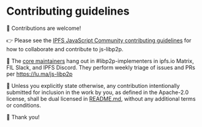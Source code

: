 # Contributing guidelines

👋 Contributions are welcome!   

👉 Please see the [IPFS JavaScript Community contributing guidelines](https://github.com/ipfs/community/blob/master/CONTRIBUTING_JS.md) for how to collaborate and contribute to js-libp2p.

💪 The [core maintainers](./CODEOWNERS) hang out in #libp2p-implementers in ipfs.io Matrix, FIL Slack, and IPFS Discord. They perform weekly triage of issues and PRs per https://lu.ma/js-libp2p

🤲 Unless you explicitly state otherwise, any contribution intentionally submitted for inclusion in the work by you, as defined in the Apache-2.0 license, shall be dual licensed in [README.md](./README.md), without any additional terms or conditions.

🙏 Thank you!
